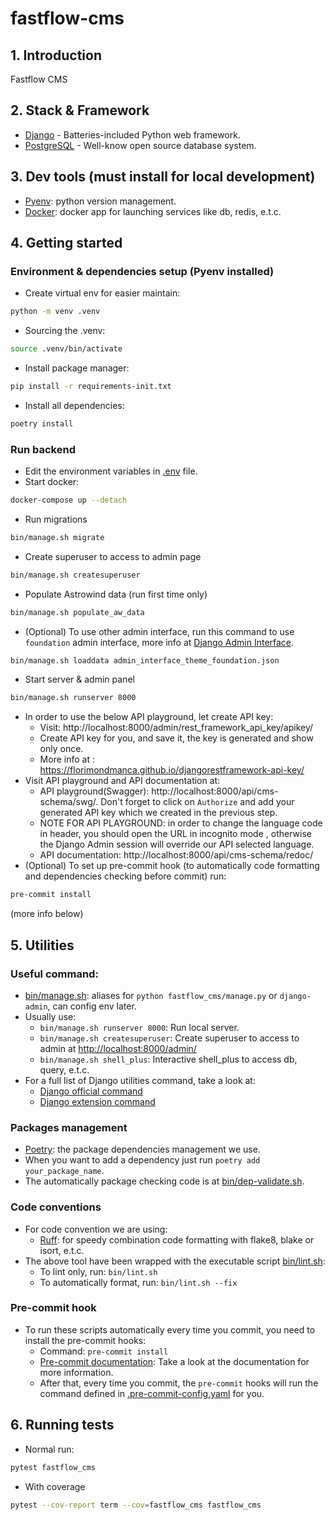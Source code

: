 # fastflow-cms

## 1. Introduction

Fastflow CMS

## 2. Stack & Framework
- [Django](https://www.djangoproject.com/) - Batteries-included Python web framework.
- [PostgreSQL](https://www.postgresql.org/) - Well-know open source database system.

## 3. Dev tools (must install for local development)
- [Pyenv](https://github.com/pyenv/pyenv): python version management.
- [Docker](https://www.docker.com/products/docker-desktop/): docker app for launching services like db, redis, e.t.c.

## 4. Getting started
### Environment & dependencies setup (Pyenv installed)
- Create virtual env for easier maintain:
```bash
python -m venv .venv
```
- Sourcing the .venv:
```bash
source .venv/bin/activate
```
- Install package manager:
```bash
pip install -r requirements-init.txt
```
- Install all dependencies:
```bash
poetry install
```

### Run backend
- Edit the environment variables in [.env](.env) file.
- Start docker:
```bash
docker-compose up --detach
```
- Run migrations
```bash
bin/manage.sh migrate
```
- Create superuser to access to admin page
```bash
bin/manage.sh createsuperuser
```
- Populate Astrowind data (run first time only)
```bash
bin/manage.sh populate_aw_data
```
- (Optional) To use other admin interface, run this command to use `foundation` admin interface, more info
at [Django Admin Interface](https://github.com/fabiocaccamo/django-admin-interface).
```bash
bin/manage.sh loaddata admin_interface_theme_foundation.json
```
- Start server & admin panel
```bash
bin/manage.sh runserver 8000
```
- In order to use the below API playground, let create API key:
  - Visit: http://localhost:8000/admin/rest_framework_api_key/apikey/
  - Create API key for you, and save it, the key is generated and show only once.
  - More info at : https://florimondmanca.github.io/djangorestframework-api-key/
- Visit API playground and API documentation at:
  - API playground(Swagger): http://localhost:8000/api/cms-schema/swg/. Don't forget to click on
    `Authorize` and add your generated API key which we created in the previous step.
  - NOTE FOR API PLAYGROUND: in order to change the language code in header, you should open the URL in incognito mode
, otherwise the Django Admin session will override our API selected language.
  - API documentation: http://localhost:8000/api/cms-schema/redoc/
- (Optional) To set up pre-commit hook (to automatically code formatting and dependencies checking before commit) run:
```bash
pre-commit install
```
  (more info below)


## 5. Utilities
### Useful command:
- [bin/manage.sh](bin/manage.sh): aliases for `python fastflow_cms/manage.py` or `django-admin`, can config env later.
- Usually use:
  - `bin/manage.sh runserver 8000`: Run local server.
  - `bin/manage.sh createsuperuser`: Create superuser to access to admin at
[http://localhost:8000/admin/](http://localhost:8000/admin/)
  - `bin/manage.sh shell_plus`: Interactive shell_plus to access db, query, e.t.c.
- For a full list of Django utilities command, take a look at:
  - [Django official command](https://docs.djangoproject.com/en/4.2/ref/django-admin/)
  - [Django extension command](https://django-extensions.readthedocs.io/en/latest/command_extensions.html)

### Packages management
- [Poetry](https://python-poetry.org/docs/): the package dependencies management we use.
- When you want to add a dependency just run `poetry add your_package_name`.
- The automatically package checking code is at [bin/dep-validate.sh](bin/dep-validate.sh).

### Code conventions
- For code convention we are using:
  - [Ruff](https://pypi.org/project/ruff/): for speedy combination code formatting with flake8, blake or isort, e.t.c.
- The above tool have been wrapped with the executable script [bin/lint.sh](bin/lint.sh):
  - To lint only, run: `bin/lint.sh`
  - To automatically format, run: `bin/lint.sh --fix`

### Pre-commit hook
- To run these scripts automatically every time you commit, you need to install the pre-commit hooks:
  - Command: `pre-commit install`
  - [Pre-commit documentation](https://pre-commit.com/): Take a look at the documentation for more information.
  - After that, every time you commit, the `pre-commit` hooks will run the command defined in
[.pre-commit-config.yaml](.pre-commit-config.yaml) for you.


## 6. Running tests
- Normal run:
```bash
pytest fastflow_cms
```
- With coverage
```bash
pytest --cov-report term --cov=fastflow_cms fastflow_cms
```
